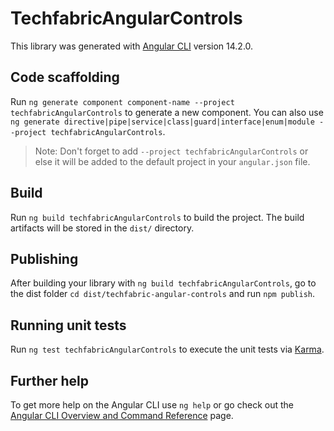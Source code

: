 # TechfabricAngularControls

This library was generated with [Angular CLI](https://github.com/angular/angular-cli) version 14.2.0.

## Code scaffolding

Run `ng generate component component-name --project techfabricAngularControls` to generate a new component. You can also use `ng generate directive|pipe|service|class|guard|interface|enum|module --project techfabricAngularControls`.
> Note: Don't forget to add `--project techfabricAngularControls` or else it will be added to the default project in your `angular.json` file. 

## Build

Run `ng build techfabricAngularControls` to build the project. The build artifacts will be stored in the `dist/` directory.

## Publishing

After building your library with `ng build techfabricAngularControls`, go to the dist folder `cd dist/techfabric-angular-controls` and run `npm publish`.

## Running unit tests

Run `ng test techfabricAngularControls` to execute the unit tests via [Karma](https://karma-runner.github.io).

## Further help

To get more help on the Angular CLI use `ng help` or go check out the [Angular CLI Overview and Command Reference](https://angular.io/cli) page.
